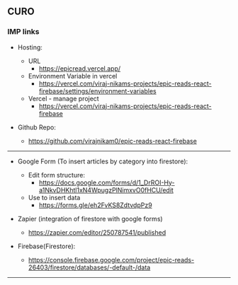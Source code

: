 ## CURO

### IMP links
- Hosting: 
    - URL
        - https://epicread.vercel.app/
    - Environment Variable in vercel
        - https://vercel.com/viraj-nikams-projects/epic-reads-react-firebase/settings/environment-variables
    - Vercel - manage project
        - https://vercel.com/viraj-nikams-projects/epic-reads-react-firebase


- Github Repo: 
    - https://github.com/virajnikam0/epic-reads-react-firebase

---
- Google Form (To insert articles by category into firestore):
    - Edit form structure: 
        - https://docs.google.com/forms/d/1_DrROI-Hy-a1NkvDHKhtl1xN4WpugzPlNimxvO0fHCU/edit
    - Use to insert data
        - https://forms.gle/eh2FvKS8ZdtvdpPz9

- Zapier (integration of firestore with google forms)
    - https://zapier.com/editor/250787541/published
    
- Firebase(Firestore): 
    - https://console.firebase.google.com/project/epic-reads-26403/firestore/databases/-default-/data
---